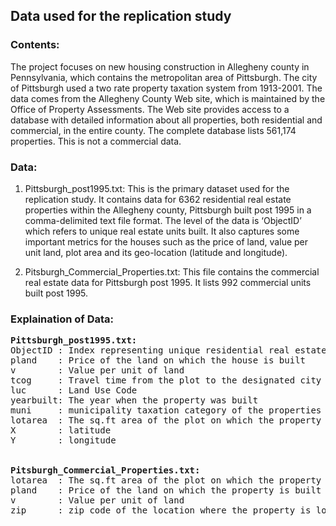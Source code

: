 ## Data used for the replication study

### Contents:

The project focuses on new housing construction in Allegheny county in Pennsylvania, which contains the metropolitan area of Pittsburgh. The city of Pittsburgh used a two rate property taxation system from 1913-2001. The data comes from the Allegheny County Web site, which is maintained by the Office of Property Assessments. The Web site provides access to a database with detailed information about all properties, both residential and commercial, in the entire county. The complete database lists 561,174 properties. This is not a commercial data.

### Data:
1.	Pittsburgh_post1995.txt:
This is the primary dataset used for the replication study. It contains data for 6362 residential real estate       properties within the Allegheny county, Pittsburgh built post 1995 in a comma-delimited text file format. The level of the data is ‘ObjectID’ which refers to unique real estate units built. It also captures some important metrics for the houses such as the price of land, value per unit land, plot area and its geo-location (latitude and longitude).

2.	Pitsburgh_Commercial_Properties.txt:
This file contains the commercial real estate data for Pittsburgh post 1995. It lists 992 commercial units built post 1995.



### Explaination of Data:
<pre>
<b>Pittsburgh_post1995.txt:</b>
ObjectID : Index representing unique residential real estate units built in Pittsburgh
pland    : Price of the land on which the house is built
v        : Value per unit of land
tcog     : Travel time from the plot to the designated city center traffic zone
luc      : Land Use Code
yearbuilt: The year when the property was built
muni     : municipality taxation category of the properties
lotarea  : The sq.ft area of the plot on which the property is built
X        : latitude
Y        : longitude


<b>Pitsburgh_Commercial_Properties.txt:</b>
lotarea  : The sq.ft area of the plot on which the property is built
pland    : Price of the land on which the property is built
v        : Value per unit of land
zip      : zip code of the location where the property is located within Pittsburgh
</pre>
